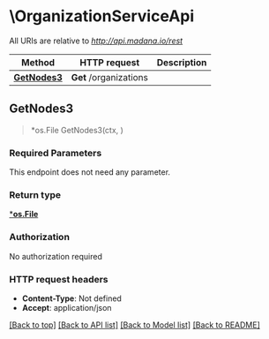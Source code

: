 # \OrganizationServiceApi

All URIs are relative to *http://api.madana.io/rest*

Method | HTTP request | Description
------------- | ------------- | -------------
[**GetNodes3**](OrganizationServiceApi.md#GetNodes3) | **Get** /organizations | 



## GetNodes3

> *os.File GetNodes3(ctx, )



### Required Parameters

This endpoint does not need any parameter.

### Return type

[***os.File**](*os.File.md)

### Authorization

No authorization required

### HTTP request headers

- **Content-Type**: Not defined
- **Accept**: application/json

[[Back to top]](#) [[Back to API list]](../README.md#documentation-for-api-endpoints)
[[Back to Model list]](../README.md#documentation-for-models)
[[Back to README]](../README.md)

